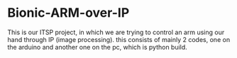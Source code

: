 # Bionic-ARM-over-IP

This is our ITSP project, in which we are trying to control an arm using our hand through IP (image processing).
this consists of mainly 2 codes, one on the arduino and another one on the pc, which is python build.
